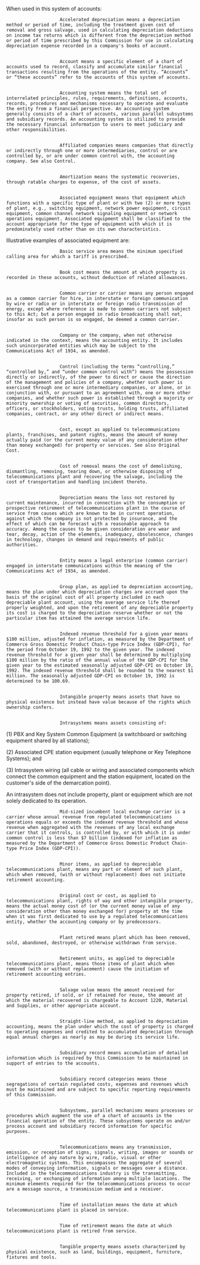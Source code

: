 When used in this system of accounts:


                        Accelerated depreciation means a depreciation method or period of time, including the treatment given cost of removal and gross salvage, used in calculating depreciation deductions on income tax returns which is different from the depreciation method or period of time prescribed by this Commission for use in calculating depreciation expense recorded in a company's books of account.


                        Account means a specific element of a chart of accounts used to record, classify and accumulate similar financial transactions resulting from the operations of the entity. “Accounts” or “these accounts” refer to the accounts of this system of accounts.


                        Accounting system means the total set of interrelated principles, rules, requirements, definitions, accounts, records, procedures and mechanisms necessary to operate and evaluate the entity from a financial perspective. An accounting system generally consists of a chart of accounts, various parallel subsystems and subsidiary records. An accounting system is utilized to provide the necessary financial information to users to meet judiciary and other responsibilities.


                        Affiliated companies means companies that directly or indirectly through one or more intermediaries, control or are controlled by, or are under common control with, the accounting company. See also Control.


                        Amortization means the systematic recoveries, through ratable charges to expense, of the cost of assets.


                        Associated equipment means that equipment which functions with a specific type of plant or with two (2) or more types of plant, e.g., switching equipment, network power equipment, circuit equipment, common channel network signaling equipment or network operations equipment. Associated equipment shall be classified to the account appropriate for the type of equipment with which it is predominately used rather than on its own characteristics.

Illustrative examples of associated equipment are:
                      


                        Basic service area means the minimum specified calling area for which a tariff is prescribed.


                        Book cost means the amount at which property is recorded in these accounts, without deduction of related allowances.


                        Common carrier or carrier means any person engaged as a common carrier for hire, in interstate or foreign communication by wire or radio or in interstate or foreign radio transmission of energy, except where reference is made to common carriers not subject to this Act; but a person engaged in radio broadcasting shall not, insofar as such person is so engaged, be deemed a common carrier.


                        Company or the company, when not otherwise indicated in the context, means the accounting entity. It includes such unincorporated entities which may be subject to the Communications Act of 1934, as amended.


                        Control (including the terms “controlling,” “controlled by,” and “under common control with”) means the possession directly or indirectly, of the power to direct or cause the direction of the management and policies of a company, whether such power is exercised through one or more intermediary companies, or alone, or in conjunction with, or pursuant to an agreement with, one or more other companies, and whether such power is established through a majority or minority ownership or voting of securities, common directors, officers, or stockholders, voting trusts, holding trusts, affiliated companies, contract, or any other direct or indirect means.


                        Cost, except as applied to telecommunications plants, franchises, and patent rights, means the amount of money actually paid (or the current money value of any consideration other than money exchanged) for property or services. See also Original Cost.


                        Cost of removal means the cost of demolishing, dismantling, removing, tearing down, or otherwise disposing of telecommunications plant and recovering the salvage, including the cost of transportation and handling incident thereto.


                        Depreciation means the loss not restored by current maintenance, incurred in connection with the consumption or prospective retirement of telecommunications plant in the course of service from causes which are known to be in current operation, against which the company is not protected by insurance, and the effect of which can be forecast with a reasonable approach to accuracy. Among the causes to be given consideration are wear and tear, decay, action of the elements, inadequacy, obsolescence, changes in technology, changes in demand and requirements of public authorities.


                        Entity means a legal enterprise (common carrier) engaged in interstate communications within the meaning of the Communications Act of 1934, as amended.


                        Group plan, as applied to depreciation accounting, means the plan under which depreciation charges are accrued upon the basis of the original cost of all property included in each depreciable plant account, using the average service life thereof properly weighted, and upon the retirement of any depreciable property its cost is charged to the depreciation reserve whether or not the particular item has attained the average service life.


                        Indexed revenue threshold for a given year means $100 million, adjusted for inflation, as measured by the Department of Commerce Gross Domestic Product Chain-type Price Index (GDP-CPI), for the period from October 19, 1992 to the given year. The indexed revenue threshold for a given year shall be determined by multiplying $100 million by the ratio of the annual value of the GDP-CPI for the given year to the estimated seasonally adjusted GDP-CPI on October 19, 1992. The indexed revenue threshold shall be rounded to the nearest $1 million. The seasonally adjusted GDP-CPI on October 19, 1992 is determined to be 100.69.


                        Intangible property means assets that have no physical existence but instead have value because of the rights which ownership confers.


                        Intrasystems means assets consisting of:

(1) PBX and Key System Common Equipment (a switchboard or switching equipment shared by all stations);

(2) Associated CPE station equipment (usually telephone or Key Telephone Systems); and

(3) Intrasystem wiring (all cable or wiring and associated components which connect the common equipment and the station equipment, located on the customer's side of the demarcation point).

An intrasystem does not include property, plant or equipment which are not solely dedicated to its operation.


                        Mid-sized incumbent local exchange carrier is a carrier whose annual revenue from regulated telecommunications operations equals or exceeds the indexed revenue threshold and whose revenue when aggregated with the revenues of any local exchange carrier that it controls, is controlled by, or with which it is under common control is less than $7 billion (indexed for inflation as measured by the Department of Commerce Gross Domestic Product Chain-type Price Index (GDP-CPI)).


                        Minor items, as applied to depreciable telecommunications plant, means any part or element of such plant, which when removed, (with or without replacement) does not initiate retirement accounting.


                        Original cost or cost, as applied to telecommunications plant, rights of way and other intangible property, means the actual money cost of (or the current money value of any consideration other than money exchanged for) property at the time when it was first dedicated to use by a regulated telecommunications entity, whether the accounting company or by predecessors.


                        Plant retired means plant which has been removed, sold, abandoned, destroyed, or otherwise withdrawn from service.


                        Retirement units, as applied to depreciable telecommunications plant, means those items of plant which when removed (with or without replacement) cause the initiation of retirement accounting entries.


                        Salvage value means the amount received for property retired, if sold, or if retained for reuse, the amount at which the material recovered is chargeable to Account 1220, Material and Supplies, or other appropriate account.


                        Straight-line method, as applied to depreciation accounting, means the plan under which the cost of property is charged to operating expenses and credited to accumulated depreciation through equal annual charges as nearly as may be during its service life.


                        Subsidiary record means accumulation of detailed information which is required by this Commission to be maintained in support of entries to the accounts.


                        Subsidiary record categories means those segregations of certain regulated costs, expenses and revenues which must be maintained and are subject to specific reporting requirements of this Commission.


                        Subsystems, parallel mechanisms means processes or procedures which augment the use of a chart of accounts in the financial operation of the entity. These subsystems operate on and/or process account and subsidiary record information for specific purposes.


                        Telecommunications means any transmission, emission, or reception of signs, signals, writing, images or sounds or intelligence of any nature by wire, radio, visual or other electromagnetic systems. This encompasses the aggregate of several modes of conveying information, signals or messages over a distance. Included in the telecommunications industry is the transmitting, receiving, or exchanging of information among multiple locations. The minimum elements required for the telecommunications process to occur are a message source, a transmission medium and a receiver.


                        Time of installation means the date at which telecommunications plant is placed in service.


                        Time of retirement means the date at which telecommunications plant is retired from service.


                        Tangible property means assets characterized by physical existence, such as land, buildings, equipment, furniture, fixtures and tools.

